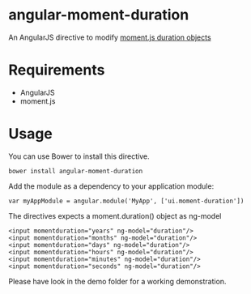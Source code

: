 angular-moment-duration
=======================

An AngularJS directive to modify [moment.js duration objects](http://momentjs.com/docs/#/durations/)

# Requirements

- AngularJS
- moment.js

# Usage

You can use Bower to install this directive.

    bower install angular-moment-duration

Add the module as a dependency to your application module:

    var myAppModule = angular.module('MyApp', ['ui.moment-duration'])

The directives expects a moment.duration() object as ng-model

    <input momentduration="years" ng-model="duration"/>
    <input momentduration="months" ng-model="duration"/>
    <input momentduration="days" ng-model="duration"/>
    <input momentduration="hours" ng-model="duration"/>
    <input momentduration="minutes" ng-model="duration"/>
    <input momentduration="seconds" ng-model="duration"/>

Please have look in the demo folder for a working demonstration.
